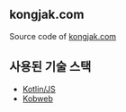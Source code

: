 ## kongjak.com
Source code of [kongjak.com](https://kongjak.com)

## 사용된 기술 스택
* [Kotlin/JS](https://kotlinlang.org/docs/js-overview.html)
* [Kobweb](https://kobweb.varabyte.com/)
